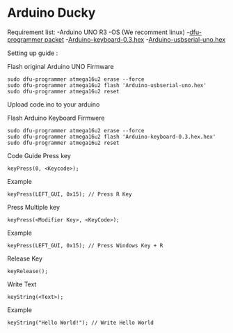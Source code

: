 # Arduino Ducky

Requirement list:
-Arduino UNO R3
-OS (We recomment linux)
-[dfu-programmer packet](https://dfu-programmer.github.io)
-[Arduino-keyboard-0.3.hex](http://hunt.net.nz/users/darran/weblog/b3029/Arduino_UNO_Keyboard_HID_version_03.html)
-[Arduino-usbserial-uno.hex](http://dl.dropbox.com/u/1816557/Arduino-usbserial-uno.hex)

Setting up guide :

Flash original Arduino UNO Firmware

    sudo dfu-programmer atmega16u2 erase --force
    sudo dfu-programmer atmega16u2 flash 'Arduino-usbserial-uno.hex'
    sudo dfu-programmer atmega16u2 reset

Upload code.ino to your arduino

Flash Arduino Keyboard Firmwere

    sudo dfu-programmer atmega16u2 erase --force
    sudo dfu-programmer atmega16u2 flash 'Arduino-keyboard-0.3.hex.hex'
    sudo dfu-programmer atmega16u2 reset

Code Guide
Press key

    keyPress(0, <Keycode>); 

Example

    keyPress(LEFT_GUI, 0x15); // Press R Key

Press Multiple key

    keyPress(<Modifier Key>, <KeyCode>);

Example

    keyPress(LEFT_GUI, 0x15); // Press Windows Key + R

Release Key

    keyRelease();

Write Text

    keyString(<Text>);

Example

    keyString("Hello World!"); // Write Hello World
